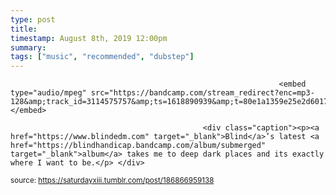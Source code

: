 ```yaml
---
type: post
title: 
timestamp: August 8th, 2019 12:00pm
summary: 
tags: ["music", "recommended", "dubstep"]
---
```


                
                
                
                
                
                
                
                                                                <embed type="audio/mpeg" src="https://bandcamp.com/stream_redirect?enc=mp3-128&amp;track_id=3114575757&amp;ts=1618890939&amp;t=80e1a1359e25e2d6017cc5b80f4852fdf25de0f9"></embed>
                    
                                               <div class="caption"><p><a href="https://www.blindedm.com" target="_blank">Blind</a>’s latest <a href="https://blindhandicap.bandcamp.com/album/submerged" target="_blank">album</a> takes me to deep dark places and its exactly where I want to be.</p> </div>
                                    
                                
<small>source: https://saturdayxiii.tumblr.com/post/186866959138</small>